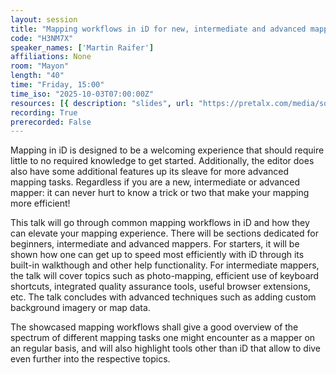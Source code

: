 ```yaml
---
layout: session
title: "Mapping workflows in iD for new, intermediate and advanced mappers"
code: "H3NM7X"
speaker_names: ['Martin Raifer']
affiliations: None
room: "Mayon"
length: "40"
time: "Friday, 15:00"
time_iso: "2025-10-03T07:00:00Z"
resources: [{ description: "slides", url: "https://pretalx.com/media/sotm2025/submissions/H3NM7X/resources/slides_yFCP7yO.pdf" }]
recording: True
prerecorded: False
---
```


Mapping in iD is designed to be a welcoming experience that should require little to no required knowledge to get started. Additionally, the editor does also have some additional features up its sleave for more advanced mapping tasks. Regardless if you are a new, intermediate or advanced mapper: it can never hurt to know a trick or two that make your mapping more efficient!

This talk will go through common mapping workflows in iD and how they can elevate your mapping experience. There will be sections dedicated for beginners, intermediate and advanced mappers. For starters, it will be shown how one can get up to speed most efficiently with iD through its built-in walkthough and other help functionality. For intermediate mappers, the talk will cover topics such as photo-mapping, efficient use of keyboard shortcuts, integrated quality assurance tools, useful browser extensions, etc. The talk concludes with advanced techniques such as adding custom background imagery or map data.

The showcased mapping workflows shall give a good overview of the spectrum of different mapping tasks one might encounter as a mapper on an regular basis, and will also highlight tools other than iD that allow to dive even further into the respective topics.

